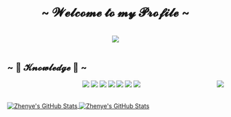 <body>
	<h1 align="center">
		~  𝓦𝓮𝓵𝓬𝓸𝓶𝓮 𝓽𝓸 𝓶𝔂 𝓟𝓻𝓸𝓯𝓲𝓵𝓮  ~
	</h1>
​	<br>
	<div align="center">
		<img src="https://i.imgur.com/jx17oHT.gif">
	</div>
​	<br>
	<h2 align="left">
		~ 📇 𝓚𝓷𝓸𝔀𝓵𝓮𝓭𝓰𝓮 📇 ~
	</h2>
	<p>
		<img src="https://i.pinimg.com/originals/8d/4b/77/8d4b77c44b7a68c0fd609411e2c0ec3c.gif"
		align="right">
		</div>
		<div>
			<p align="center">
				<img src="https://img.shields.io/badge/OS-Linux-informational?style=flat&logo=linux&logoColor=white&color=6aa6f8"
				/>
				<img src="https://img.shields.io/badge/Editor-VS_Code-informational?style=flat&logo=visual-studio-code&logoColor=white&color=6aa6f8"
				/>
				<img src="https://img.shields.io/badge/Code-JavaScript-informational?style=flat&logo=javascript&logoColor=white&color=6aa6f8"
				/>
				<img src="https://img.shields.io/badge/Code-Golang-informational?style=flat&logo=go&logoColor=white&color=6aa6f8"
				/>
				<img src="https://img.shields.io/badge/Shell-Bash-informational?style=flat&logo=gnu-bash&logoColor=white&color=6aa6f8"
				/>
				<img src="https://img.shields.io/badge/Tools-MySQL-informational?style=flat&logo=mysql&logoColor=white&color=6aa6f8"
				/>
				<img src="https://img.shields.io/badge/Tools-Docker-informational?style=flat&logo=docker&logoColor=white&color=6aa6f8"
				/>
				<br>
				<br>
		</div>
		<a href="https://github.com/V-trigger">
			<img align="center" src="https://github-readme-stats.vercel.app/api/top-langs/?username=V-trigger&hide=c%2B%2B,c,matlab,assembly&title_color=6aa6f8&text_color=8a919a&icon_color=6aa6f8&bg_color=22272e"
			alt="Zhenye's GitHub Stats" />
		</a>
		<a href="https://github.com/V-trigger">
			<img align="center" src="https://github-readme-stats.vercel.app/api?username=V-trigger&show_icons=true&line_height=27&count_private=true&title_color=6aa6f8&text_color=8a919a&icon_color=6aa6f8&bg_color=22272e"
			alt="Zhenye's GitHub Stats" />
		</a>
		<br>
</body>
